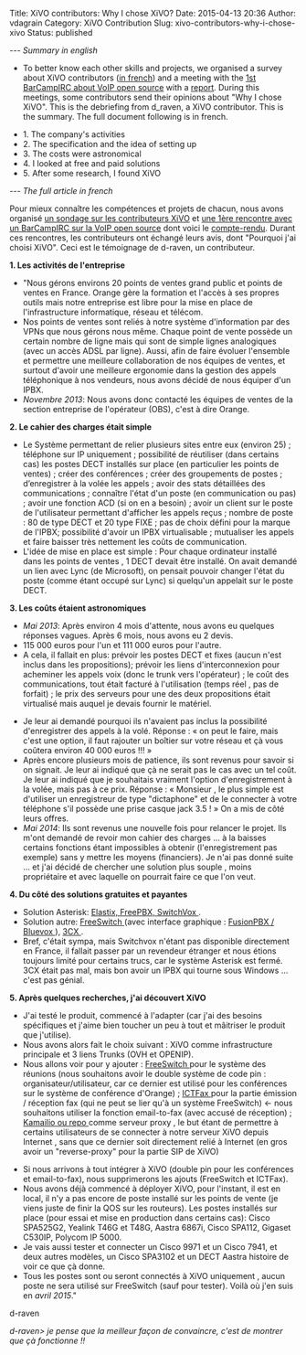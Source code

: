 Title: XiVO contributors: Why I chose XiVO?
Date: 2015-04-13 20:36
Author: vdagrain
Category: XiVO Contribution
Slug: xivo-contributors-why-i-chose-xivo
Status: published

--- *Summary in english*

-   To better know each other skills and projects, we organised a survey
    about XiVO contributors ([in
    french](/index.php?post/2015/04/07/Les-contributeurs-de-la-communaut%C3%A9-XiVO))
    and a meeting with the [1st BarCampIRC about VoIP open
    source](barcamp.org/w/page/94666184/BarCampIRC-Québec) with a
    [report](/public/BarCampIRC-1ereRencontreSurVoIP-CRv01.pdf). During
    this meetings, some contributors send their opinions about "Why I
    chose XiVO". This is the debriefing from d\_raven, a
    XiVO contributor. This is the summary. The full document following
    is in french.

<!-- -->

-   1\. The company's activities
-   2\. The specification and the idea of ​​setting up
-   3\. The costs were astronomical
-   4\. I looked at free and paid solutions
-   5\. After some research, I found XiVO

--- *The full article in french*

Pour mieux connaître les compétences et projets de chacun, nous avons
organisé [un sondage sur les contributeurs
XiVO](/index.php?post/2015/04/07/Les-contributeurs-de-la-communaut%C3%A9-XiVO)
et [une 1ère rencontre avec un BarCampIRC sur la VoIP open
source](barcamp.org/w/page/94666184/BarCampIRC-Québec) dont voici le
[compte-rendu](/public/BarCampIRC-1ereRencontreSurVoIP-CRv01.pdf).
Durant ces rencontres, les contributeurs ont échangé leurs avis, dont
"Pourquoi j'ai choisi XiVO". Ceci est le témoignage de d-raven, un
contributeur.

**1. Les activités de l'entreprise**

-   "Nous gérons environs 20 points de ventes grand public et points de
    ventes en France. Orange gère la formation et l'accès à ses propres
    outils mais notre entreprise est libre pour la mise en place de
    l'infrastructure informatique, réseau et télécom.
-   Nos points de ventes sont reliés à notre système d'information par
    des VPNs que nous gérons nous même. Chaque point de vente possède un
    certain nombre de ligne mais qui sont de simple lignes analogiques
    (avec un accès ADSL par ligne). Aussi, afin de faire évoluer
    l'ensemble et permettre une meilleure collaboration de nos équipes
    de ventes, et surtout d'avoir une meilleure ergonomie dans la
    gestion des appels téléphonique à nos vendeurs, nous avons décidé de
    nous équiper d'un IPBX.
-   *Novembre 2013*: Nous avons donc contacté les équipes de ventes de
    la section entreprise de l'opérateur (OBS), c'est à dire Orange.

**2. Le cahier des charges était simple**

-   Le Système permettant de relier plusieurs sites entre eux
    (environ 25) ; téléphone sur IP uniquement ; possibilité de
    réutiliser (dans certains cas) les postes DECT installés sur place
    (en particulier les points de ventes) ; créer des conférences ;
    créer des groupements de postes ; d’enregistrer à la volée les
    appels ; avoir des stats détaillées des communications ; connaître
    l'état d'un poste (en communication ou pas) ; avoir une fonction ACD
    (si on en a besoin) ; avoir un client sur le poste de l'utilisateur
    permettant d'afficher les appels reçus ; nombre de poste : 80 de
    type DECT et 20 type FIXE ; pas de choix défini pour la marque de
    l'IPBX; possibilité d'avoir un IPBX virtualisable ; mutualiser les
    appels et faire baisser très nettement les coûts de communication.
-   L'idée de mise en place est simple : Pour chaque ordinateur installé
    dans les points de ventes , 1 DECT devait être installé. On avait
    demandé un lien avec Lync (de Microsoft), on pensait pouvoir changer
    l'état du poste (comme étant occupé sur Lync) si quelqu'un appelait
    sur le poste DECT.

**3. Les coûts étaient astronomiques**

-   *Mai 2013*: Après environ 4 mois d'attente, nous avons eu quelques
    réponses vagues. Après 6 mois, nous avons eu 2 devis.
-   115 000 euros pour l'un et 111 000 euros pour l'autre.
-   A cela, il fallait en plus: prévoir les postes DECT et fixes (aucun
    n'est inclus dans les propositions); prévoir les liens
    d'interconnexion pour acheminer les appels voix (donc le trunk
    vers l'opérateur) ; le coût des communications, tout était facturé à
    l'utilisation (temps réel , pas de forfait) ; le prix des serveurs
    pour une des deux propositions était virtualisé mais auquel je
    devais fournir le matériel.

<!-- -->

-   Je leur ai demandé pourquoi ils n'avaient pas inclus la possibilité
    d'enregistrer des appels à la volé. Réponse : « on peut le faire,
    mais c'est une option, il faut rajouter un boîtier sur votre réseau
    et çà vous coûtera environ 40 000 euros !!! »
-   Après encore plusieurs mois de patience, ils sont revenus pour
    savoir si on signait. Je leur ai indiqué que çà ne serait pas le cas
    avec un tel coût. Je leur ai indiqué que je souhaitais vraiment
    l'option d'enregistrement à la volée, mais pas à ce prix. Réponse :
    « Monsieur , le plus simple est d'utiliser un enregistreur de type
    "dictaphone" et de le connecter à votre téléphone s'il possède une
    prise casque jack 3.5 ! » On a mis de côté leurs offres.
-   *Mai 2014*: Ils sont revenus une nouvelle fois pour relancer
    le projet. Ils m'ont demandé de revoir mon cahier des charges ... à
    la baisses certains fonctions étant impossibles à obtenir
    (l'enregistrement pas exemple) sans y mettre les
    moyens (financiers). Je n'ai pas donné suite ... et j'ai décidé de
    chercher une solution plus souple , moins propriétaire et avec
    laquelle on pourrait faire ce que l'on veut.

**4. Du côté des solutions gratuites et payantes**

-   Solution Asterisk:
    <ins>
    Elastix, FreePBX, SwitchVox
    </ins>
    .
-   Solution autre:
    <ins>
    FreeSwitch
    </ins>
    (avec interface graphique :
    <ins>
    FusionPBX / Bluevox
    </ins>
    ),
    <ins>
    3CX
    </ins>
    .
-   Bref, c'était sympa, mais Switchvox n'étant pas disponible
    directement en France, il fallait passer par un revendeur étranger
    et nous étions toujours limité pour certains trucs, car le système
    Asterisk est fermé. 3CX était pas mal, mais bon avoir un IPBX qui
    tourne sous Windows ... c'est pas génial.

**5. Après quelques recherches, j'ai découvert XiVO**

-   J'ai testé le produit, commencé à l'adapter (car j'ai des besoins
    spécifiques et j'aime bien toucher un peu à tout et mâitriser le
    produit que j'utilise).
-   Nous avons alors fait le choix suivant : XiVO comme infrastructure
    principale et 3 liens Trunks (OVH et OPENIP).
-   Nous allons voir pour y ajouter :
    <ins>
    FreeSwitch
    </ins>
    pour le système des réunions (nous souhaitons avoir le double
    système de code pin : organisateur/utilisateur, car ce dernier est
    utilisé pour les conférences sur le système de conférence d'Orange)
    ;
    <ins>
    ICTFax
    </ins>
    pour la partie émission / réception fax (qui ne peut se lier qu'à un
    système FreeSwitch) &lt;- nous souhaitons utiliser la fonction
    email-to-fax (avec accusé de réception) ;
    <ins>
    Kamailio ou repo
    </ins>
    comme serveur proxy , le but étant de permettre à certains
    utilisateurs de se connecter à notre serveur XiVO depuis Internet ,
    sans que ce dernier soit directement relié à Internet (en gros avoir
    un "reverse-proxy" pour la partie SIP de XiVO)

<!-- -->

-   Si nous arrivons à tout intégrer à XiVO (double pin pour les
    conférences et email-to-fax), nous supprimerons les ajouts
    (FreeSwitch et ICTFax).
-   Nous avons déjà commencé à déployer XiVO, pour l'instant, il est en
    local, il n'y a pas encore de poste installé sur les points de vente
    (je viens juste de finir la QOS sur les routeurs). Les postes
    installés sur place (pour essai et mise en production dans certains
    cas): Cisco SPA525G2, Yealink T46G et T48G, Aastra 6867i, Cisco
    SPA112, Gigaset C530IP, Polycom IP 5000.
-   Je vais aussi tester et connecter un Cisco 9971 et un Cisco 7941, et
    deux autres modèles, un Cisco SPA3102 et un DECT Aastra histoire de
    voir ce que çà donne.
-   Tous les postes sont ou seront connectés à XiVO uniquement , aucun
    poste ne sera utilisé sur FreeSwitch (sauf pour tester). Voilà où
    j'en suis en *avril 2015*."

d-raven

*d-raven&gt; je pense que la meilleur façon de convaincre, c'est de
montrer que çà fonctionne !!*

</p>

